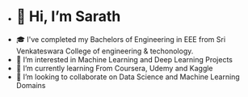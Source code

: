 -  # 👋 Hi, I’m Sarath
- 🎓 I've completed my Bachelors of Engineering in EEE from Sri Venkateswara College of engineering & techonology.
- 👀 I’m interested in Machine Learning and Deep Learning Projects
- 🌱 I’m currently learning From Coursera, Udemy and Kaggle
- 💞️ I’m looking to collaborate on Data Science and Machine Learning Domains

